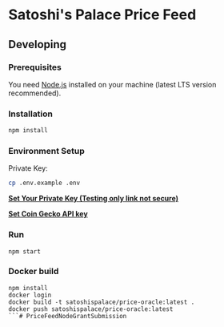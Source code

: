 # Satoshi's Palace Price Feed

## Developing

### Prerequisites

You need [Node.js](https://nodejs.org/) installed on your machine (latest LTS version recommended).

### Installation
```bash
npm install
```

### Environment Setup
Private Key:
```bash
cp .env.example .env
```

[**Set Your Private Key (Testing only link not secure)**](https://vanity-eth.tk/)

[**Set Coin Gecko API key**](https://www.coingecko.com/en/developers/dashboard?redirect=%2Freference%2Fcoins-id-market-chart)

### Run
```
npm start
```

### Docker build

```
npm install
docker login
docker build -t satoshispalace/price-oracle:latest .
docker push satoshispalace/price-oracle:latest
```# PriceFeedNodeGrantSubmission

